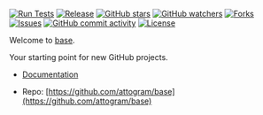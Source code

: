 [![Run Tests](https://github.com/attogram/base/actions/workflows/ci.yml/badge.svg)](https://github.com/attogram/base/actions/workflows/ci.yml)
[![Release](https://img.shields.io/github/v/release/attogram/base?style=flat)](https://github.com/attogram/base/releases)
[![GitHub stars](https://img.shields.io/github/stars/attogram/base?style=flat)](https://github.com/attogram/base/stargazers)
[![GitHub watchers](https://img.shields.io/github/watchers/attogram/base?style=flat)](https://github.com/attogram/base/watchers)
[![Forks](https://img.shields.io/github/forks/attogram/base?style=flat)](https://github.com/attogram/base/forks)
[![Issues](https://img.shields.io/github/issues/attogram/base?style=flat)](https://github.com/attogram/base/issues)
[![GitHub commit activity](https://img.shields.io/github/commit-activity/t/attogram/base?style=flat)](https://github.com/attogram/base/commits/main/)
[![License](https://img.shields.io/github/license/attogram/base?style=flat)](./LICENSE)

Welcome to [base](./docs/base.md).

Your starting point for new GitHub projects.

- [Documentation](./docs/README.md)

- Repo: [https://github.com/attogram/base](https://github.com/attogram/base)
